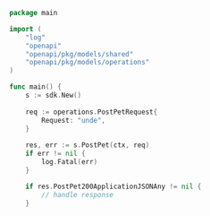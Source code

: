 <!-- Start SDK Example Usage -->
```go
package main

import (
    "log"
    "openapi"
    "openapi/pkg/models/shared"
    "openapi/pkg/models/operations"
)

func main() {
    s := sdk.New()
    
    req := operations.PostPetRequest{
        Request: "unde",
    }
    
    res, err := s.PostPet(ctx, req)
    if err != nil {
        log.Fatal(err)
    }

    if res.PostPet200ApplicationJSONAny != nil {
        // handle response
    }
```
<!-- End SDK Example Usage -->